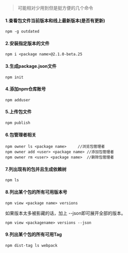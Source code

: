 > 可能相对少用到但是挺方便的几个命令 

#### 1.查看包文件当前版本和线上最新版本(是否有更新) 

```
npm -g outdated
```


#### 2.安装指定版本的文件

```
npm i <package name>@2.1.0-beta.25
```

#### 3.生成package.json文件

```
npm init
```

#### 4.添加npm仓库账号

```
npm adduser
```

#### 5.上传包文件

```
npm publish
```

#### 6.包管理者相关

```
npm owner ls <package name>     //浏览包管理者
npm owner add <user> <package name> //添加包管理者 
npm owner rm <user> <package name>  //删除包管理者 
```

#### 7.列出现有的包并且生成依赖树

```
npm ls
```

#### 8.列出某个包的所有可用版本号
```
npm view <package name> versions
```
如果版本太多被影藏的话，加上 --json即可展开全部的版本。
```
npm view <packagename> versions --json
```

#### 9.列出某个包的所有可用Tag
```
npm dist-tag ls webpack
```
